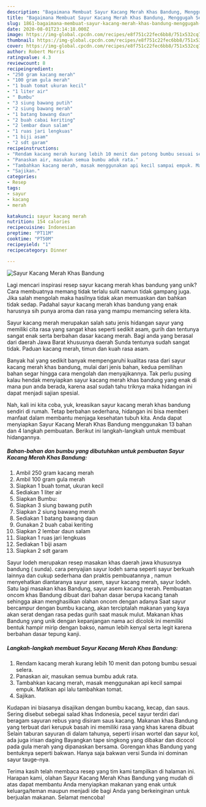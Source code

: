 ```yaml
---
description: "Bagaimana Membuat Sayur Kacang Merah Khas Bandung, Menggugah Selera"
title: "Bagaimana Membuat Sayur Kacang Merah Khas Bandung, Menggugah Selera"
slug: 1861-bagaimana-membuat-sayur-kacang-merah-khas-bandung-menggugah-selera
date: 2020-08-01T23:14:18.000Z
image: https://img-global.cpcdn.com/recipes/e8f751c22fec6bb8/751x532cq70/sayur-kacang-merah-khas-bandung-foto-resep-utama.jpg
thumbnail: https://img-global.cpcdn.com/recipes/e8f751c22fec6bb8/751x532cq70/sayur-kacang-merah-khas-bandung-foto-resep-utama.jpg
cover: https://img-global.cpcdn.com/recipes/e8f751c22fec6bb8/751x532cq70/sayur-kacang-merah-khas-bandung-foto-resep-utama.jpg
author: Robert Morris
ratingvalue: 4.3
reviewcount: 8
recipeingredient:
- "250 gram kacang merah"
- "100 gram gula merah"
- "1 buah tomat ukuran kecil"
- "1 liter air"
- " Bumbu"
- "3 siung bawang putih"
- "2 siung bawang merah"
- "1 batang bawang daun"
- "2 buah cabai keriting"
- "2 lembar daun salam"
- "1 ruas jari lengkuas"
- "1 biji asam"
- "2 sdt garam"
recipeinstructions:
- "Rendam kacang merah kurang lebih 10 menit dan potong bumbu sesuai selera."
- "Panaskan air, masukan semua bumbu aduk rata."
- "Tambahkan kacang merah, masak menggunakan api kecil sampai empuk. Matikan api lalu tambahkan tomat."
- "Sajikan."
categories:
- Resep
tags:
- sayur
- kacang
- merah

katakunci: sayur kacang merah 
nutrition: 154 calories
recipecuisine: Indonesian
preptime: "PT11M"
cooktime: "PT50M"
recipeyield: "1"
recipecategory: Dinner

---
```



![Sayur Kacang Merah Khas Bandung](https://img-global.cpcdn.com/recipes/e8f751c22fec6bb8/751x532cq70/sayur-kacang-merah-khas-bandung-foto-resep-utama.jpg)

Lagi mencari inspirasi resep sayur kacang merah khas bandung yang unik? Cara membuatnya memang tidak terlalu sulit namun tidak gampang juga. Jika salah mengolah maka hasilnya tidak akan memuaskan dan bahkan tidak sedap. Padahal sayur kacang merah khas bandung yang enak harusnya sih punya aroma dan rasa yang mampu memancing selera kita.

Sayur kacang merah merupakan salah satu jenis hidangan sayur yang memiliki cita rasa yang sangat khas seperti sedikit asam, gurih dan tentunya sangat enak serta berbahan dasar kacang merah. Bagi anda yang berasal dari daerah Jawa Barat khususnya daerah Sunda tentunya sudah sangat tidak. Paduan kacang merah, timun dan kuah rasa asam.

Banyak hal yang sedikit banyak mempengaruhi kualitas rasa dari sayur kacang merah khas bandung, mulai dari jenis bahan, kedua pemilihan bahan segar hingga cara mengolah dan menyajikannya. Tak perlu pusing kalau hendak menyiapkan sayur kacang merah khas bandung yang enak di mana pun anda berada, karena asal sudah tahu triknya maka hidangan ini dapat menjadi sajian spesial.


Nah, kali ini kita coba, yuk, kreasikan sayur kacang merah khas bandung sendiri di rumah. Tetap berbahan sederhana, hidangan ini bisa memberi manfaat dalam membantu menjaga kesehatan tubuh kita. Anda dapat menyiapkan Sayur Kacang Merah Khas Bandung menggunakan 13 bahan dan 4 langkah pembuatan. Berikut ini langkah-langkah untuk membuat hidangannya.

<!--inarticleads1-->

##### Bahan-bahan dan bumbu yang dibutuhkan untuk pembuatan Sayur Kacang Merah Khas Bandung:

1. Ambil 250 gram kacang merah
1. Ambil 100 gram gula merah
1. Siapkan 1 buah tomat, ukuran kecil
1. Sediakan 1 liter air
1. Siapkan  Bumbu:
1. Siapkan 3 siung bawang putih
1. Siapkan 2 siung bawang merah
1. Sediakan 1 batang bawang daun
1. Gunakan 2 buah cabai keriting
1. Siapkan 2 lembar daun salam
1. Siapkan 1 ruas jari lengkuas
1. Sediakan 1 biji asam
1. Siapkan 2 sdt garam


Sayur lodeh merupakan resep masakan khas daerah jawa khususnya bandung ( sunda). cara penyajian sayur lodeh sama seperti sayur berkuah lainnya dan cukup sederhana dan praktis pembuatannya , namun menyehatkan diantaranya sayur asem, sayur kacang merah, sayur lodeh. Satu lagi masakan khas Bandung, sayur asem kacang merah. Pembuatan oncom khas Bandung dibuat dari bahan dasar berupa kacang tanah sehingga akan menghasilkan olahan oncom dengan adanya Saat sayur bercampur dengan bumbu kacang, akan terciptalah makanan yang kaya akan serat dengan rasa pedas gurih saat masuk mulut. Makanan khas Bandung yang unik dengan kepanjangan nama aci dicolok ini memiliki bentuk hampir mirip dengan bakso, namun lebih kenyal serta legit karena berbahan dasar tepung kanji. 

<!--inarticleads2-->

##### Langkah-langkah membuat Sayur Kacang Merah Khas Bandung:

1. Rendam kacang merah kurang lebih 10 menit dan potong bumbu sesuai selera.
1. Panaskan air, masukan semua bumbu aduk rata.
1. Tambahkan kacang merah, masak menggunakan api kecil sampai empuk. Matikan api lalu tambahkan tomat.
1. Sajikan.


Kudapan ini biasanya disajikan dengan bumbu kacang, kecap, dan saus. Sering disebut sebegai salad khas Indonesia, pecel sayur terdiri dari beragam sayuran rebus yang disiram saus kacang. Makanan khas Bandung yang terbuat dari kerupuk basah ini memiliki rasa yang khas karena dibuat Selain taburan sayuran di dalam tahunya, seperti irisan wortel dan sayur kol, ada juga irisan daging Bayangkan tape singkong yang dibakar dan dicocol pada gula merah yang dipanaskan bersama. Gorengan khas Bandung yang bentuknya seperti bakwan. Hanya saja bakwan versi Sunda ini dominan sayur tauge-nya. 

Terima kasih telah membaca resep yang tim kami tampilkan di halaman ini. Harapan kami, olahan Sayur Kacang Merah Khas Bandung yang mudah di atas dapat membantu Anda menyiapkan makanan yang enak untuk keluarga/teman maupun menjadi ide bagi Anda yang berkeinginan untuk berjualan makanan. Selamat mencoba!
